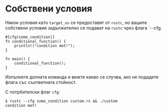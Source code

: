 # Собствени условия

Някои условия като `target_os` се предоставят от `rustc`, но вашите собствени
условия задължително се подават на `rustc` чрез флага `--cfg.

```rust,editable,ignore,mdbook-runnable
#[cfg(some_condition)]
fn conditional_function() {
    println!("condition met!");
}

fn main() {
    conditional_function();
}
```

Изпълнете долната команда и вижте какво се случва, ако не подадете флага със
съответната стойност.

С потрбителски флаг `cfg`:

```shell
$ rustc --cfg some_condition custom.rs && ./custom
condition met!
```
